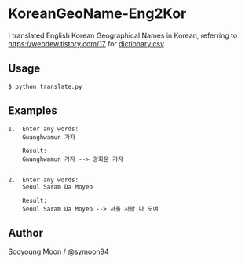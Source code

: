 # KoreanGeoName-Eng2Kor

I translated English Korean Geographical Names in Korean, referring to https://webdew.tistory.com/17 for
[dictionary.csv](https://github.com/symoon94/KoreanGeoName-Eng2Kor/blob/master/dictionary.csv).

## Usage

    $ python translate.py

## Examples

    1.  Enter any words:
        Gwanghwamun 가자

        Result:
        Gwanghwamun 가자 --> 광화문 가자


    2.  Enter any words:
        Seoul Saram Da Moyeo

        Result:
        Seoul Saram Da Moyeo --> 서울 사람 다 모여


## Author

Sooyoung Moon / [@symoon94](https://www.facebook.com/msy0128)
